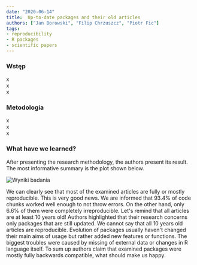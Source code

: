 ```yaml
---
date: "2020-06-14"
title:  Up-to-date packages and their old articles
authors: ["Jan Borowski", "Filip Chrzuszcz", "Piotr Fic"]
tags:
- reproducibility
- R packages
- scientific papers
---
```


### Wstęp

x  
x  
x  

### Metodologia

x  
x  
x  

### What have we learned?

After presenting the research methodology, the authors present its result. The most informative summary is the plot shown below.  

![Wyniki badania](/2020L-WB-Blog/2020-06-14-up-to-date-packages-and-their-old-articles/plot2.png)  

We can clearly see that most of the examined articles are fully or mostly reproducible. This is very good news. We are informed that 93.4% of code chunks worked well enough to not throw errors. On the other hand, only 6.6% of them were completely irreproducible. Let's remind that all articles are at least 10 years old! Authors highlighted that their research concerns only packages that are still updated. We cannot say that all 10 years old articles are reproducible. Evolution of packages usually haven't changed their main aims of usage but rather added new features or functions. The biggest troubles were caused by missing of external data or changes in R language itself. To sum up authors claim that examined packages were mostly fully backwards compatible, what should make us happy.